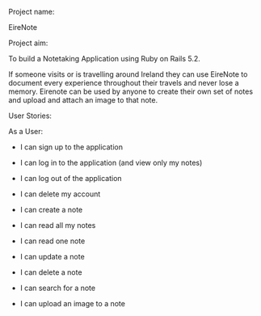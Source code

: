 Project name:

EireNote

Project aim:

To build a Notetaking Application using Ruby on Rails 5.2.

If someone visits or is travelling around Ireland they can use EireNote
to document every experience throughout their travels and never lose a memory.
Eirenote can be used by anyone to create their own set of notes
and upload and attach an image to that note.

User Stories:

As a User:

- I can sign up to the application
- I can log in to the application (and view only my notes)
- I can log out of the application
- I can delete my account

- I can create a note
- I can read all my notes
- I can read one note
- I can update a note
- I can delete a note

- I can search for a note

- I can upload an image to a note
